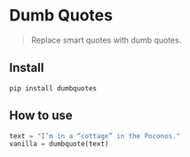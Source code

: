 # Dumb Quotes
> Replace smart quotes with dumb quotes.


## Install

`pip install dumbquotes`

## How to use

```python
text = "I’m in a “cottage” in the Poconos."
vanilla = dumbquote(text)
```
